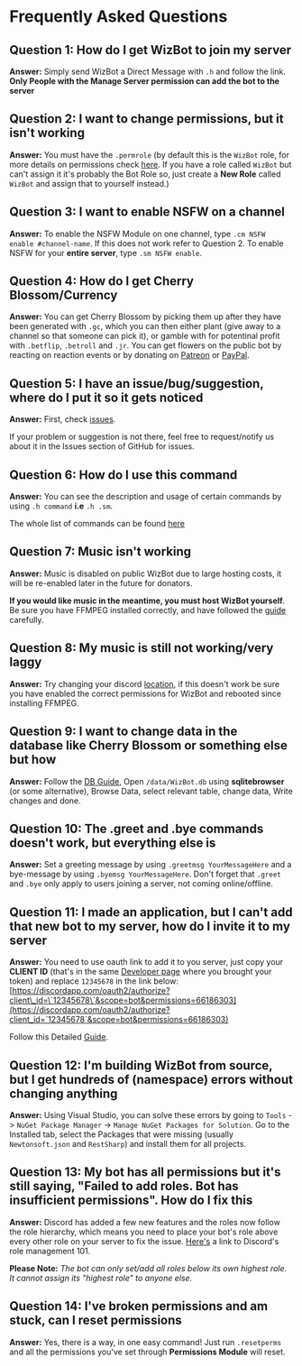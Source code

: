 # Frequently Asked Questions

## Question 1: How do I get WizBot to join my server

**Answer:** Simply send WizBot a Direct Message with `.h` and follow the link. **Only People with the Manage Server permission can add the bot to the server**

## Question 2: I want to change permissions, but it isn't working

**Answer:** You must have the `.permrole` \(by default this is the `WizBot` role, for more details on permissions check [here](http://wizbot.readthedocs.io/en/latest/Permissions%20System/). If you have a role called `WizBot` but can't assign it it's probably the Bot Role so, just create a **New Role** called `WizBot` and assign that to yourself instead.\)

## Question 3: I want to enable NSFW on a channel

**Answer:** To enable the NSFW Module on one channel, type `.cm NSFW enable #channel-name`. If this does not work refer to Question 2. To enable NSFW for your **entire server**, type `.sm NSFW enable`.

## Question 4: How do I get Cherry Blossom/Currency

**Answer:** You can get Cherry Blossom by picking them up after they have been generated with `.gc`, which you can then either plant \(give away to a channel so that someone can pick it\), or gamble with for potentinal profit with `.betflip`, `.betroll` and `.jr`. You can get flowers on the public bot by reacting on reaction events or by donating on [Patreon](https://patreon.com/wiznet) or [PayPal](https://paypal.me/wizkiller96network).

## Question 5: I have an issue/bug/suggestion, where do I put it so it gets noticed

**Answer:** First, check [issues](https://github.com/Wizkiller96/WizBot/issues).

If your problem or suggestion is not there, feel free to request/notify us about it in the Issues section of GitHub for issues.

## Question 6: How do I use this command

**Answer:** You can see the description and usage of certain commands by using `.h command` **i.e** `.h .sm`.

The whole list of commands can be found [here](http://wizbot.readthedocs.io/en/latest/Commands%20List/)

## Question 7: Music isn't working

**Answer:** Music is disabled on public WizBot due to large hosting costs, it will be re-enabled later in the future for donators.

**If you would like music in the meantime, you must host WizBot yourself**. Be sure you have FFMPEG installed correctly, and have followed the [guide](http://wizbot.readthedocs.io/en/latest/guides/Windows%20Guide/#setting-up-wizbot-for-music) carefully.

## Question 8: My music is still not working/very laggy

**Answer:** Try changing your discord [location](https://support.discordapp.com/hc/en-us/articles/216661717.how-do-I-change-my-Voice-Server-Region-), if this doesn't work be sure you have enabled the correct permissions for WizBot and rebooted since installing FFMPEG.

## Question 9: I want to change data in the database like Cherry Blossom or something else but how

**Answer:** Follow the [DB Guide](http://wizbot.readthedocs.io/en/latest/JSON%20Explanations/#db-files), Open `/data/WizBot.db` using **sqlitebrowser** \(or some alternative\), Browse Data, select relevant table, change data, Write changes and done.

## Question 10: The .greet and .bye commands doesn't work, but everything else is

**Answer:** Set a greeting message by using `.greetmsg YourMessageHere` and a bye-message by using `.byemsg YourMessageHere`. Don't forget that `.greet` and `.bye` only apply to users joining a server, not coming online/offline.

## Question 11:  I made an application, but I can't add that new bot to my server, how do I invite it to my server

**Answer:** You need to use oauth link to add it to you server, just copy your **CLIENT ID** \(that's in the same [Developer page](https://discordapp.com/developers/applications/me) where you brought your token\) and replace `12345678` in the link below: [https://discordapp.com/oauth2/authorize?client\_id=\`12345678\`&scope=bot&permissions=66186303](https://discordapp.com/oauth2/authorize?client_id=`12345678`&scope=bot&permissions=66186303)

Follow this Detailed [Guide](http://wizbot.cc/invite-guide.html).

## Question 12:  I'm building WizBot from source, but I get hundreds of \(namespace\) errors without changing anything

**Answer:** Using Visual Studio, you can solve these errors by going to `Tools` -&gt; `NuGet Package Manager` -&gt; `Manage NuGet Packages for Solution`. Go to the Installed tab, select the Packages that were missing \(usually `Newtonsoft.json` and `RestSharp`\) and install them for all projects.

## Question 13:  My bot has all permissions but it's still saying, "Failed to add roles. Bot has insufficient permissions". How do I fix this

**Answer:** Discord has added a few new features and the roles now follow the role hierarchy, which means you need to place your bot's role above every other role on your server to fix the issue. [Here's](https://support.discordapp.com/hc/en-us/articles/214836687-Role-Management-101) a link to Discord's role management 101.

**Please Note:** _The bot can only set/add all roles below its own highest role. It cannot assign its "highest role" to anyone else._

## Question 14: I've broken permissions and am stuck, can I reset permissions

**Answer:** Yes, there is a way, in one easy command! Just run `.resetperms` and all the permissions you've set through **Permissions Module** will reset.
